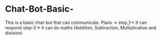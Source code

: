 # Chat-Bot-Basic-
This is a basic chat-bot that can communicate. 
Plans ->
        step_1-> It can respond 
        step-2-> It can do maths (Addition, Subtraction, Multiplication and division) 
